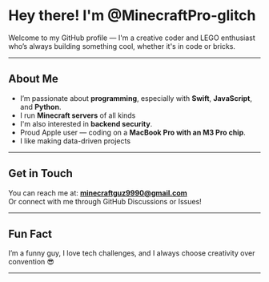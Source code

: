 # Hey there! I'm @MinecraftPro-glitch

Welcome to my GitHub profile — I'm a creative coder and LEGO enthusiast who’s always building something cool, whether it's in code or bricks.

---

## About Me

- I’m passionate about **programming**, especially with **Swift**, **JavaScript**, and **Python**.
- I run **Minecraft servers** of all kinds
- I'm also interested in **backend security**.
- Proud Apple user — coding on a **MacBook Pro with an M3 Pro chip**.
- I like making data-driven projects

---

## Get in Touch

You can reach me at: **minecraftguz9990@gmail.com**  
Or connect with me through GitHub Discussions or Issues!

---

## Fun Fact

I’m a funny guy, I love tech challenges, and I always choose creativity over convention 😎

---

<!---
MinecraftPro-glitch/MinecraftPro-glitch is a ✨ special ✨ repository because its `README.md` (this file) appears on your GitHub profile.
You can click the Preview link to take a look at your changes.
--->
